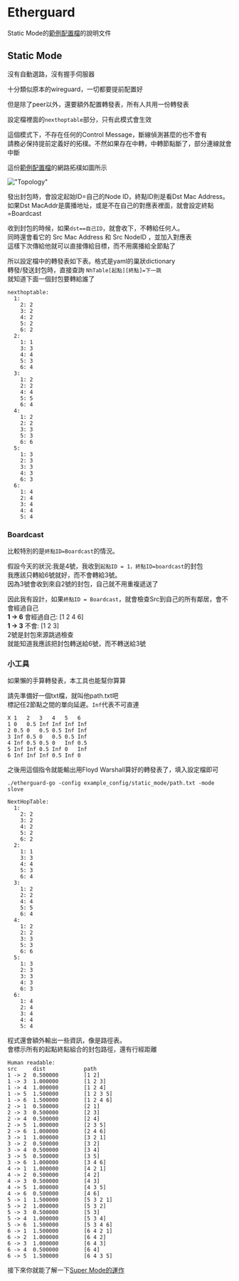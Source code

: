 # Etherguard
Static Mode的[範例配置檔](./)的說明文件

## Static Mode

沒有自動選路，沒有握手伺服器  

十分類似原本的wireguard，一切都要提前配置好

但是除了peer以外，還要額外配置轉發表，所有人共用一份轉發表

設定檔裡面的`nexthoptable`部分，只有此模式會生效

這個模式下，不存在任何的Control Message，斷線偵測甚麼的也不會有  
請務必保持提前定義好的拓樸。不然如果存在中轉，中轉節點斷了，部分連線就會中斷

這份[範例配置檔](./)的網路拓樸如圖所示

!["Topology"](https://raw.githubusercontent.com/KusakabeSi/EtherGuard-VPN/master/example_config/static_mode/Example_static.png)

發出封包時，會設定起始ID=自己的Node ID，終點ID則是看Dst Mac Address。  
如果Dst MacAddr是廣播地址，或是不在自己的對應表裡面，就會設定終點=Boardcast

收到封包的時候，如果`dst==自己ID`，就會收下，不轉給任何人。  
同時還會看它的 Src Mac Address 和 Src NodeID ，並加入對應表  
這樣下次傳給他就可以直接傳給目標，而不用廣播給全節點了

所以設定檔中的轉發表如下表。格式是yaml的巢狀dictionary  
轉發/發送封包時，直接查詢 `NhTable[起點][終點]=下一跳`  
就知道下面一個封包要轉給誰了

```
nexthoptable:
  1:
    2: 2
    3: 2
    4: 2
    5: 2
    6: 2
  2:
    1: 1
    3: 3
    4: 4
    5: 3
    6: 4
  3:
    1: 2
    2: 2
    4: 4
    5: 5
    6: 4
  4:
    1: 2
    2: 2
    3: 3
    5: 3
    6: 6
  5:
    1: 3
    2: 3
    3: 3
    4: 3
    6: 3
  6:
    1: 4
    2: 4
    3: 4
    4: 4
    5: 4
```

### Boardcast 
比較特別的是`終點ID=Boardcast`的情況。

假設今天的狀況:我是4號，我收到`起點ID = 1，終點ID=boardcast`的封包  
我應該只轉給6號就好，而不會轉給3號。  
因為3號會收到來自2號的封包，自己就不用重複遞送了

因此我有設計，如果`終點ID = Boardcast`，就會檢查Src到自己的所有鄰居，會不會經過自己  
**1 -> 6** 會經過自己: [1 2 4 6]  
**1 -> 3** 不會: [1 2 3]  
2號是封包來源跳過檢查  
就能知道我應該把封包轉送給6號，而不轉送給3號


### 小工具

如果懶的手算轉發表，本工具也能幫你算算

請先準備好一個txt檔，就叫他path.txt吧  
標記任2節點之間的單向延遲。`Inf`代表不可直連

```
X 1   2   3   4   5   6
1 0   0.5 Inf Inf Inf Inf
2 0.5 0   0.5 0.5 Inf Inf
3 Inf 0.5 0   0.5 0.5 Inf
4 Inf 0.5 0.5 0   Inf 0.5
5 Inf Inf 0.5 Inf 0   Inf
6 Inf Inf Inf 0.5 Inf 0
```

之後用這個指令就能輸出用Floyd Warshall算好的轉發表了，填入設定檔即可
```
./etherguard-go -config example_config/static_mode/path.txt -mode slove

NextHopTable:
  1:
    2: 2
    3: 2
    4: 2
    5: 2
    6: 2
  2:
    1: 1
    3: 3
    4: 4
    5: 3
    6: 4
  3:
    1: 2
    2: 2
    4: 4
    5: 5
    6: 4
  4:
    1: 2
    2: 2
    3: 3
    5: 3
    6: 6
  5:
    1: 3
    2: 3
    3: 3
    4: 3
    6: 3
  6:
    1: 4
    2: 4
    3: 4
    4: 4
    5: 4
```

程式還會額外輸出一些資訊，像是路徑表。  
會標示所有的起點終點組合的封包路徑，還有行經距離
```
Human readable:
src     dist            path
1 -> 2  0.500000        [1 2]
1 -> 3  1.000000        [1 2 3]
1 -> 4  1.000000        [1 2 4]
1 -> 5  1.500000        [1 2 3 5]
1 -> 6  1.500000        [1 2 4 6]
2 -> 1  0.500000        [2 1]
2 -> 3  0.500000        [2 3]
2 -> 4  0.500000        [2 4]
2 -> 5  1.000000        [2 3 5]
2 -> 6  1.000000        [2 4 6]
3 -> 1  1.000000        [3 2 1]
3 -> 2  0.500000        [3 2]
3 -> 4  0.500000        [3 4]
3 -> 5  0.500000        [3 5]
3 -> 6  1.000000        [3 4 6]
4 -> 1  1.000000        [4 2 1]
4 -> 2  0.500000        [4 2]
4 -> 3  0.500000        [4 3]
4 -> 5  1.000000        [4 3 5]
4 -> 6  0.500000        [4 6]
5 -> 1  1.500000        [5 3 2 1]
5 -> 2  1.000000        [5 3 2]
5 -> 3  0.500000        [5 3]
5 -> 4  1.000000        [5 3 4]
5 -> 6  1.500000        [5 3 4 6]
6 -> 1  1.500000        [6 4 2 1]
6 -> 2  1.000000        [6 4 2]
6 -> 3  1.000000        [6 4 3]
6 -> 4  0.500000        [6 4]
6 -> 5  1.500000        [6 4 3 5]
```

接下來你就能了解一下[Super Mode的運作](../super_mode/README_zh.md)